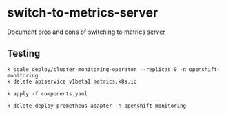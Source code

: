 # switch-to-metrics-server
Document pros and cons of switching to metrics server

## Testing

```
k scale deploy/cluster-monitoring-operator --replicas 0 -n openshift-monitoring
k delete apiservice v1beta1.metrics.k8s.io
```

```
k apply -f components.yaml
```

```
k delete deploy prometheus-adapter -n openshift-monitoring
```

